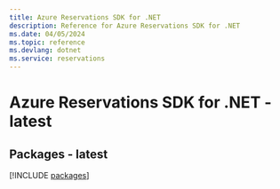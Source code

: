 ```yaml
---
title: Azure Reservations SDK for .NET
description: Reference for Azure Reservations SDK for .NET
ms.date: 04/05/2024
ms.topic: reference
ms.devlang: dotnet
ms.service: reservations
---
```

# Azure Reservations SDK for .NET - latest
## Packages - latest
[!INCLUDE [packages](reservations-index.md)]